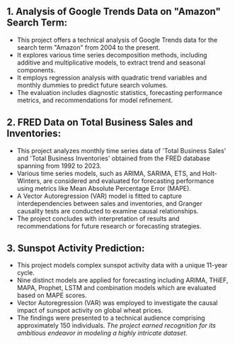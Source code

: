## **1. Analysis of Google Trends Data on "Amazon" Search Term:**
   - This project offers a technical analysis of Google Trends data for the search term "Amazon" from 2004 to the present. 
   - It explores various time series decomposition methods, including additive and multiplicative models, to extract trend and seasonal components. 
   - It employs regression analysis with quadratic trend variables and monthly dummies to predict future search volumes. 
   - The evaluation includes diagnostic statistics, forecasting performance metrics, and recommendations for model refinement.

## **2. FRED Data on Total Business Sales and Inventories:**
   - This project analyzes monthly time series data of 'Total Business Sales' and 'Total Business Inventories' obtained from the FRED database spanning from 1992 to 2023. 
   - Various time series models, such as ARIMA, SARIMA, ETS, and Holt-Winters, are considered and evaluated for forecasting performance using metrics like Mean Absolute Percentage Error (MAPE). 
   - A Vector Autoregression (VAR) model is fitted to capture interdependencies between sales and inventories, and Granger causality tests are conducted to examine causal relationships. 
   - The project concludes with interpretation of results and recommendations for future research or forecasting strategies.

## **3. Sunspot Activity Prediction:**
   - This project models complex sunspot activity data with a unique 11-year cycle.
   - Nine distinct models are applied for forecasting including ARIMA, THiEF, MAPA, Prophet, LSTM and combination models which are evaluated based on MAPE scores.
   - Vector Autoregression (VAR) was employed to investigate the causal impact of sunspot activity on global wheat prices. 
   - The findings were presented to a technical audience comprising approximately 150 individuals. _The project earned recognition for its ambitious endeavor in modeling a highly intricate dataset._
